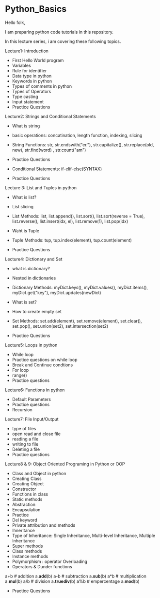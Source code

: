 # Python_Basics

Hello folk, 

I am preparing python code tutorials in this repository. 

In this lecture series, i am covering these following topics.

Lecture1: Introduction
* First Hello World program
* Variables
* Rule for identifier
* Data type in python
* Keywords in python
* Types of comments in python
* Types of Operators
* Type casting
* Input statement
* Practice Questions

Lecture2: Strings and Conditional Statements
* What is string
* basic operations: concatination, length function, indexing, slicing
* String Functions: str, str.endswith("er."), str.capitalize(), str.replace(old, new), str.find(word) , str.count("am")
* Practice Questions

*  Conditional Statements: if-elif-else(SYNTAX)
*  Practice Questions

Lecture 3: List and Tuples in python
* What is list?
* List slicing
* List Methods: list, list.append(), list.sort(), list.sort(reverse = True), list.reverse(), list.insert(idx, el), list.remove(1), list.pop(idx)

* Waht is Tuple
* Tuple Methods: tup, tup.index(element), tup.count(element)
* Practice Questions

Lecture4: Dictionary and Set
* what is dictionary?
* Nested in dictionaries
* Dictionary Methods: myDict.keys(), myDict.values(), myDict.items(), myDict.get("key"), myDict.updates(newDict)

* What is set?
* How to create empty set
* Set Methods: set.add(element), set.remove(element), set.clear(), set.pop(), set.union(set2), set.intersection(set2)
* Practice Questions

Lecture5: Loops in python
* While loop
* Practice questions on while loop
* Break and Continue condtions
* For loop
* range()
* Practice questions

Lecture6: Functions in python
* Default Parameters
* Practice questions
* Recursion

Lecture7: File Input/Output
* type of files
* open read and close file
* reading a file
* writing to file
* Deleting a file
* Practice questions

Lecture8 & 9: Object Oriented Programing in Python or OOP
* Class and Object in python
* Creating Class
* Creating Object
* Constructor
* Functions in class
* Static methods
* Abstraction
* Encapsulation
* Practice
* Del keyword
* Private attribution and methods
* Ihneritance
* Type of Inheritance: Single Inheritance, Multi-level Inheritance, Multiple Inheritance
* Super methods
* Class methods
* Instance methods
* Polymorphism : operator Overloading
* Operators & Dunder functions

a+b # addition        a.__add__(b)
a-b # subtraction     a.__sub__(b)
a*b # multiplication  a.__mul__(b)
a/b # division        a.__truediv__(b)
a%b # empercentage    a.__mod__(b)

* Practice Questions
  

